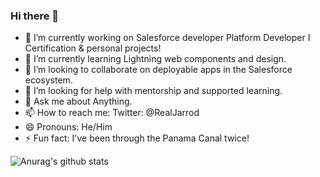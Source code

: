 ### Hi there 👋 

- 🔭 I’m currently working on Salesforce developer Platform Developer I Certification & personal projects! 
- 🌱 I’m currently learning Lightning web components and design. 
- 👯 I’m looking to collaborate on deployable apps in the Salesforce ecosystem.
- 🤔 I’m looking for help with mentorship and supported learning. 
- 💬 Ask me about Anything. 
- 📫 How to reach me: Twitter: @RealJarrod
- 😄 Pronouns: He/Him
- ⚡ Fun fact: I've been through the Panama Canal twice! 

![Anurag's github stats](https://github-readme-stats.vercel.app/api?username=digitaltheorist&show_icons=true&theme=dracula)
<!--
**DigitalTheorist/DigitalTheorist** is a ✨ _special_ ✨ repository because its `README.md` (this file) appears on your GitHub profile.

Here are some ideas to get you started:

- 🔭 I’m currently working on ...
- 🌱 I’m currently learning ...
- 👯 I’m looking to collaborate on ...
- 🤔 I’m looking for help with ...
- 💬 Ask me about ...
- 📫 How to reach me: ...
- 😄 Pronouns: ...
- ⚡ Fun fact: ...
-->
